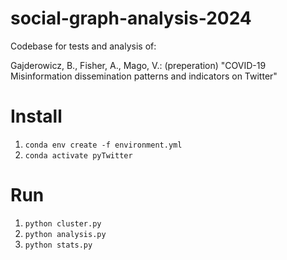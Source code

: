 # social-graph-analysis-2024

Codebase for tests and analysis of: 

Gajderowicz, B., Fisher, A., Mago, V.: (preperation) "COVID-19 Misinformation dissemination patterns and indicators on Twitter"

# Install
1. `conda env create -f environment.yml`
1. `conda activate pyTwitter`


# Run
1. `python cluster.py`
1. `python analysis.py`
1. `python stats.py`